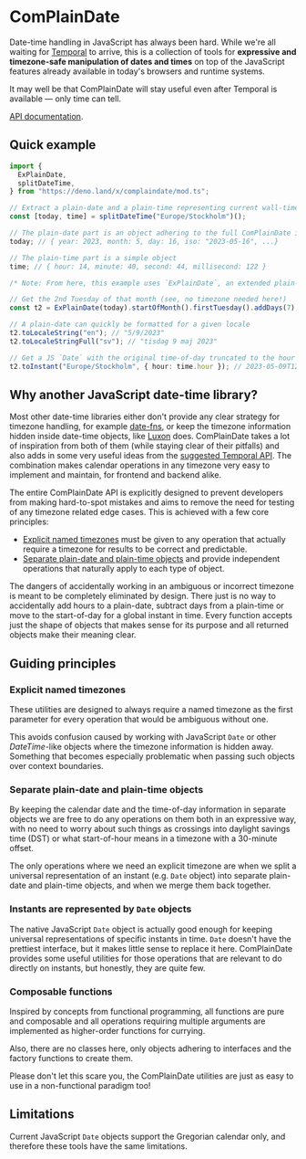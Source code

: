 # ComPlainDate

Date-time handling in JavaScript has always been hard. While we're all waiting
for [Temporal](https://tc39.es/proposal-temporal/) to arrive, this is a
collection of tools for **expressive and timezone-safe manipulation of dates and
times** on top of the JavaScript features already available in today's browsers
and runtime systems.

It may well be that ComPlainDate will stay useful even after Temporal is
available — only time can tell.

[API documentation](https://deno.land/x/complaindate/mod.ts).

## Quick example

```ts
import {
  ExPlainDate,
  splitDateTime,
} from "https://deno.land/x/complaindate/mod.ts";

// Extract a plain-date and a plain-time representing current wall-time in Sweden
const [today, time] = splitDateTime("Europe/Stockholm")();

// The plain-date part is an object adhering to the full ComPlainDate interface
today; // { year: 2023, month: 5, day: 16, iso: "2023-05-16", ...}

// The plain-time part is a simple object
time; // { hour: 14, minute: 40, second: 44, millisecond: 122 }

/* Note: From here, this example uses `ExPlainDate`, an extended plain-date with many utility functions */

// Get the 2nd Tuesday of that month (see, no timezone needed here!)
const t2 = ExPlainDate(today).startOfMonth().firstTuesday().addDays(7); // 2023-05-09

// A plain-date can quickly be formatted for a given locale
t2.toLocaleString("en"); // "5/9/2023"
t2.toLocaleStringFull("sv"); // "tisdag 9 maj 2023"

// Get a JS `Date` with the original time-of-day truncated to the hour
t2.toInstant("Europe/Stockholm", { hour: time.hour }); // 2023-05-09T12:00:00.000Z
```

## Why another JavaScript date-time library?

Most other date-time libraries either don't provide any clear strategy for
timezone handling, for example [date-fns](https://date-fns.org), or keep the
timezone information hidden inside date-time objects, like
[Luxon](https://moment.github.io/luxon/) does. ComPlainDate takes a lot of
inspiration from both of them (while staying clear of their pitfalls) and also
adds in some very useful ideas from the
[suggested Temporal API](https://tc39.es/proposal-temporal/docs/index.html). The
combination makes calendar operations in any timezone very easy to implement and
maintain, for frontend and backend alike.

The entire ComPlainDate API is explicitly designed to prevent developers from
making hard-to-spot mistakes and aims to remove the need for testing of any
timezone related edge cases. This is achieved with a few core principles:

- [Explicit named timezones](#explicit-named-timezones) must be given to any
  operation that actually require a timezone for results to be correct and
  predictable.
- [Separate plain-date and plain-time objects](#separate-plain-date-and-plain-time-objects)
  and provide independent operations that naturally apply to each type of
  object.

The dangers of accidentally working in an ambiguous or incorrect timezone is
meant to be completely eliminated by design. There just is no way to
accidentally add hours to a plain-date, subtract days from a plain-time or move
to the start-of-day for a global instant in time. Every function accepts just
the shape of objects that makes sense for its purpose and all returned objects
make their meaning clear.

## Guiding principles

### Explicit named timezones

These utilities are designed to always require a named timezone as the first
parameter for every operation that would be ambiguous without one.

This avoids confusion caused by working with JavaScript `Date` or other
_DateTime_-like objects where the timezone information is hidden away. Something
that becomes especially problematic when passing such objects over context
boundaries.

### Separate plain-date and plain-time objects

By keeping the calendar date and the time-of-day information in separate objects
we are free to do any operations on them both in an expressive way, with no need
to worry about such things as crossings into daylight savings time (DST) or what
start-of-hour means in a timezone with a 30-minute offset.

The only operations where we need an explicit timezone are when we split a
universal representation of an instant (e.g. `Date` object) into separate
plain-date and plain-time objects, and when we merge them back together.

### Instants are represented by `Date` objects

The native JavaScript `Date` object is actually good enough for keeping
universal representations of specific instants in time. `Date` doesn't have the
prettiest interface, but it makes little sense to replace it here. ComPlainDate
provides some useful utilities for those operations that are relevant to do
directly on instants, but honestly, they are quite few.

### Composable functions

Inspired by concepts from functional programming, all functions are pure and
composable and all operations requiring multiple arguments are implemented as
higher-order functions for currying.

Also, there are no classes here, only objects adhering to interfaces and the
factory functions to create them.

Please don't let this scare you, the ComPlainDate utilities are just as easy to
use in a non-functional paradigm too!

## Limitations

Current JavaScript `Date` objects support the Gregorian calendar only, and
therefore these tools have the same limitations.
